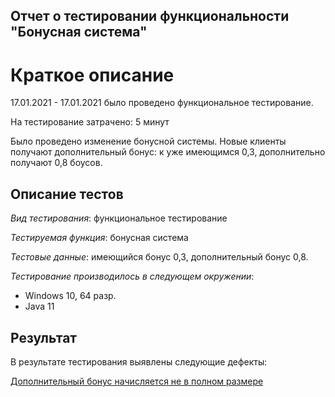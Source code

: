 ## Отчет о тестировании функциональности "Бонусная система"

# Краткое описание

17.01.2021 - 17.01.2021 было проведено функциональное тестирование.

На тестирование затрачено: 5 минут

Было проведено изменение бонусной системы. Новые клиенты получают дополнительный бонус: к уже имеющимся 0,3, дополнительно получают 0,8 боусов.

## Описание тестов

*Вид тестирования*: функциональное тестирование

*Тестируемая функция*: бонусная система

*Тестовые данные*: имеющийся бонус 0,3, дополнительный бонус 0,8.

*Тестирование производилось в следующем окружении*:

   * Windows 10, 64 разр.
   * Java 11

## Результат

В результате тестирования выявлены следующие дефекты:

[Дополнительный бонус начисляется не в полном размере](https://github.com/Orazalina/java2.2cor/issues/1)

